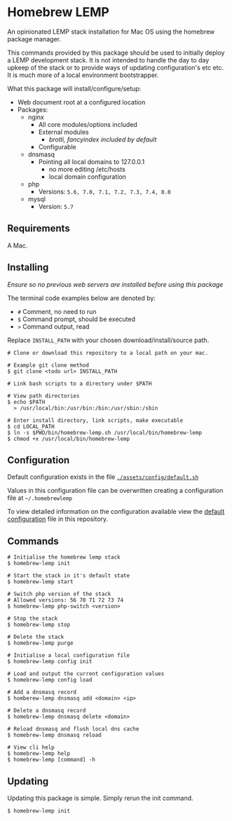 # Homebrew LEMP

An opinionated LEMP stack installation for Mac OS using the homebrew package manager.

This commands provided by this package should be used to initially deploy a LEMP development stack.
It is not intended to handle the day to day upkeep of the stack or to provide ways of updating configuration's etc etc.
It is much more of a local environment bootstrapper.

What this package will install/configure/setup:
- Web document root at a configured location
- Packages:
    - nginx
        - All core modules/options included
        - External modules
            - _brotli, fancyindex included by default_
        - Configurable
    - dnsmasq
        - Pointing all local domains to 127.0.0.1
            - no more editing /etc/hosts
            - local domain configuration
    - php
        - Versions: `5.6, 7.0, 7.1, 7.2, 7.3, 7.4, 8.0`
    - mysql
        - Version: `5.7`

## Requirements

A Mac.

## Installing

_Ensure so no previous web servers are installed before using this package_

The terminal code examples below are denoted by:
- `#` Comment, no need to run
- `$` Command prompt, should be executed
- `>` Command output, read

Replace `INSTALL_PATH` with your chosen download/install/source path.

```
# Clone or download this repository to a local path on your mac.

# Example git clone method
$ git clone <todo url> INSTALL_PATH
```

```
# Link bash scripts to a directory under $PATH

# View path directories
$ echo $PATH
  > /usr/local/bin:/usr/bin:/bin:/usr/sbin:/sbin

# Enter install directory, link scripts, make executable
$ cd LOCAL_PATH
$ ln -s $PWD/bin/homebrew-lemp.sh /usr/local/bin/homebrew-lemp
$ chmod +x /usr/local/bin/homebrew-lemp
```

## Configuration

Default configuration exists in the file [`./assets/config/default.sh`](assets/config/default.sh)

Values in this configuration file can be overwritten creating a configuration file at `~/.homebrewlemp`

To view detailed information on the configuration available view the [default configuration](assets/config/default.sh) file in this repository.

##  Commands

```
# Initialise the homebrew lemp stack
$ homebrew-lemp init

# Start the stack in it's default state
$ homebrew-lemp start

# Switch php version of the stack
# Allowed versions: 56 70 71 72 73 74
$ homebrew-lemp php-switch <version>

# Stop the stack
$ homebrew-lemp stop

# Delete the stack
$ homebrew-lemp purge

# Initialise a local configuration file
$ homebrew-lemp config init

# Load and output the current configuration values
$ homebrew-lemp config load

# Add a dnsmasq record
$ homberew-lemp dnsmasq add <domain> <ip>

# Delete a dnsmasq record
$ homebrew-lemp dnsmasq delete <domain>

# Reload dnsmasq and flush local dns cache
$ homebrew-lemp dnsmasq reload

# View cli help
$ homebrew-lemp help
$ homebrew-lemp [command] -h

```

## Updating

Updating this package is simple. Simply rerun the init command.

```
$ homebrew-lemp init
```
